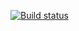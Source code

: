 [![Build status](https://ci.appveyor.com/api/projects/status/ueru7lm5ieykai14?svg=true)](https://ci.appveyor.com/project/AleksandrMukhin/2-1-web-selenium)
